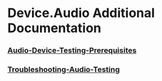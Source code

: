 # Device.Audio Additional Documentation
### [Audio-Device-Testing-Prerequisites](audio-device-testing-prerequisites.md)
### [Troubleshooting-Audio-Testing](troubleshooting-audio-testing.md)
